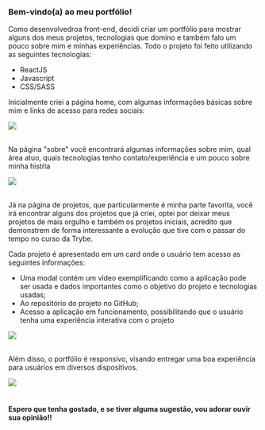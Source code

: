 <h3>Bem-vindo(a) ao meu portfólio!</h3>

Como desenvolvedroa front-end, decidi criar um portfólio para mostrar alguns dos meus projetos, tecnologias que domino e também falo um pouco sobre mim e minhas experiências. Todo o projeto foi feito utilizando as seguintes tecnologias:

- ReactJS
- Javascript
- CSS/SASS

Inicialmente criei a página home, com algumas informações básicas sobre mim e links de acesso para redes sociais:

<div>
  <img src="./src/gitHub/gif-portfolio-1.gif">
</div>
</br>

Na página "sobre" você encontrará algumas informações sobre mim, qual área atuo, quais tecnologias tenho contato/experiência e um pouco sobre minha histŕia

<div>
  <img src="./src/gitHub/gif-portfolio-2.gif">
</div>
</br>

Já na página de projetos, que particularmente é minha parte favorita, você irá encontrar alguns dos projetos que já criei, optei por deixar meus projetos de mais orgulho e também os projetos iniciais, acredito que demonstrem de forma interessante a evolução que tive com o passar do tempo no curso da Trybe.

Cada projeto é apresentado em um card onde o usuário tem acesso as seguintes informações:
- Uma modal contém um vídeo exemplificando como a aplicação pode ser usada e dados importantes como o objetivo do projeto e tecnologias usadas;
- Ao repositório do projeto no GitHub;
- Acesso a aplicação em funcionamento, possibilitando que o usuário tenha uma experiência interativa com o projeto

<div>
  <img src="./src/gitHub/gif-portfolio-3.gif">
</div>
</br>

Além disso, o portfólio é responsivo, visando entregar uma boa experiência para usuários em diversos dispositivos.

<div>
  <img src="./src/gitHub/gif-portfolio-4.gif">
</div>
</br>

<h4>Espero que tenha gostado, e se tiver alguma sugestão, vou adorar ouvir sua opinião!!</h4> 
